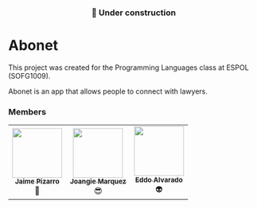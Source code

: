<h3 align="center"> 🚧 Under construction </h3>

<h1> Abonet </h1>
This project was created for the Programming Languages class at ESPOL (SOFG1009).

Abonet is an app that allows people to connect with lawyers. 

<h3> Members </h3>

<div align="center">
 <table>
  <tr>
    <td align="center"><a href="https://github.com/jaimepizarr"><img src="https://avatars.githubusercontent.com/u/57837622?v=4" width="100px;" alt=""/><br /><sub><b>Jaime Pizarro</b></sub></a><br/><a>🤖</a></td>
<td align="center"><a href="https://github.com/practicatto"><img src="https://avatars.githubusercontent.com/u/59121896?s=400&u=45c427c44fd048724762c53043427557f657cb9e&v=4" width="100px;" alt=""/><br /><sub><b>Joangie Marquez</b></sub></a><br/><a>😎</a></td>
    <td align="center"><a href="https://github.com/AlvaradoEddo"><img src="https://avatars.githubusercontent.com/u/66739200?v=4" width="100px;" alt=""/><br /><sub><b>Eddo Alvarado</b></sub></a><br/><a>👽</a></td>
</table>
</div>
